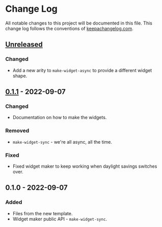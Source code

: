# Change Log
All notable changes to this project will be documented in this file. This change log follows the conventions of [keepachangelog.com](http://keepachangelog.com/).

## [Unreleased]
### Changed
- Add a new arity to `make-widget-async` to provide a different widget shape.

## [0.1.1] - 2022-09-07
### Changed
- Documentation on how to make the widgets.

### Removed
- `make-widget-sync` - we're all async, all the time.

### Fixed
- Fixed widget maker to keep working when daylight savings switches over.

## 0.1.0 - 2022-09-07
### Added
- Files from the new template.
- Widget maker public API - `make-widget-sync`.

[Unreleased]: https://sourcehost.site/your-name/sicp-in-clojure/compare/0.1.1...HEAD
[0.1.1]: https://sourcehost.site/your-name/sicp-in-clojure/compare/0.1.0...0.1.1
